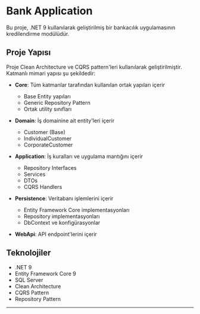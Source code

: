 # Bank Application

Bu proje, .NET 9 kullanılarak geliştirilmiş bir bankacılık uygulamasının kredilendirme modülüdür.

## Proje Yapısı

Proje Clean Architecture ve CQRS pattern'leri kullanılarak geliştirilmiştir. Katmanlı mimari yapısı şu şekildedir:

- **Core**: Tüm katmanlar tarafından kullanılan ortak yapıları içerir
  - Base Entity yapıları
  - Generic Repository Pattern
  - Ortak utility sınıfları

- **Domain**: İş domainine ait entity'leri içerir
  - Customer (Base)
  - IndividualCustomer
  - CorporateCustomer

- **Application**: İş kuralları ve uygulama mantığını içerir
  - Repository Interfaces
  - Services
  - DTOs
  - CQRS Handlers

- **Persistence**: Veritabanı işlemlerini içerir
  - Entity Framework Core implementasyonları
  - Repository implementasyonları
  - DbContext ve konfigürasyonlar

- **WebApi**: API endpoint'lerini içerir

## Teknolojiler

- .NET 9
- Entity Framework Core 9
- SQL Server
- Clean Architecture
- CQRS Pattern
- Repository Pattern
------
